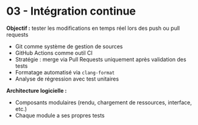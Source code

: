 # 03 - Intégration continue

**Objectif :** tester les modifications en temps réel lors des push ou pull requests

- Git comme système de gestion de sources
- GitHub Actions comme outil CI
- Stratégie : merge via Pull Requests uniquement après validation des tests
- Formatage automatisé via `clang-format`
- Analyse de régression avec test unitaires

**Architecture logicielle :**

- Composants modulaires (rendu, chargement de ressources, interface, etc.)
- Chaque module a ses propres tests
